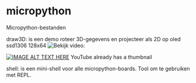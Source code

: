 # micropython
Micropython-bestanden

draw3D: is een demo roteer 3D-gegevens en projecteer als 2D op oled ssd1306 128x64
![Bekijk video:](https://youtube.com/shorts/H7oSitX_lcQ?si=vB02ZwLIAc0Y2rqm)

[![IMAGE ALT TEXT HERE](https://img.youtube.com/vi/YOUTUBE_VIDEO_ID_HERE/0.jpg)](https://www.youtube.com/watch?v=YOUTUBE_VIDEO_ID_HERE)
YouTube already has a thumbnail

shell: is een mini-shell voor alle micropython-boards. Tool om te gebruiken met REPL.

 

